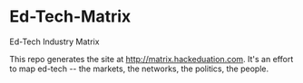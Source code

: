 Ed-Tech-Matrix
==============

Ed-Tech Industry Matrix

This repo generates the site at http://matrix.hackeduation.com. It's an effort to map ed-tech -- the markets, the networks, the politics, the people.
